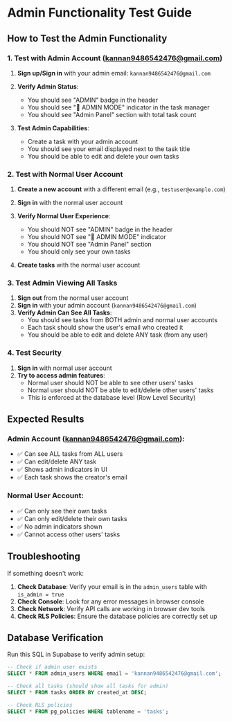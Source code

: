 # Admin Functionality Test Guide

## How to Test the Admin Functionality

### 1. Test with Admin Account (kannan9486542476@gmail.com)

1. **Sign up/Sign in** with your admin email: `kannan9486542476@gmail.com`
2. **Verify Admin Status**:
   - You should see "ADMIN" badge in the header
   - You should see "🔑 ADMIN MODE" indicator in the task manager
   - You should see "Admin Panel" section with total task count

3. **Test Admin Capabilities**:
   - Create a task with your admin account
   - You should see your email displayed next to the task title
   - You should be able to edit and delete your own tasks

### 2. Test with Normal User Account

1. **Create a new account** with a different email (e.g., `testuser@example.com`)
2. **Sign in** with the normal user account
3. **Verify Normal User Experience**:
   - You should NOT see "ADMIN" badge in the header
   - You should NOT see "🔑 ADMIN MODE" indicator
   - You should NOT see "Admin Panel" section
   - You should only see your own tasks

4. **Create tasks** with the normal user account

### 3. Test Admin Viewing All Tasks

1. **Sign out** from the normal user account
2. **Sign in** with your admin account (`kannan9486542476@gmail.com`)
3. **Verify Admin Can See All Tasks**:
   - You should see tasks from BOTH admin and normal user accounts
   - Each task should show the user's email who created it
   - You should be able to edit and delete ANY task (from any user)

### 4. Test Security

1. **Sign in** with normal user account
2. **Try to access admin features**:
   - Normal user should NOT be able to see other users' tasks
   - Normal user should NOT be able to edit/delete other users' tasks
   - This is enforced at the database level (Row Level Security)

## Expected Results

### Admin Account (kannan9486542476@gmail.com):
- ✅ Can see ALL tasks from ALL users
- ✅ Can edit/delete ANY task
- ✅ Shows admin indicators in UI
- ✅ Each task shows the creator's email

### Normal User Account:
- ✅ Can only see their own tasks
- ✅ Can only edit/delete their own tasks
- ✅ No admin indicators shown
- ✅ Cannot access other users' tasks

## Troubleshooting

If something doesn't work:

1. **Check Database**: Verify your email is in the `admin_users` table with `is_admin = true`
2. **Check Console**: Look for any error messages in browser console
3. **Check Network**: Verify API calls are working in browser dev tools
4. **Check RLS Policies**: Ensure the database policies are correctly set up

## Database Verification

Run this SQL in Supabase to verify admin setup:

```sql
-- Check if admin user exists
SELECT * FROM admin_users WHERE email = 'kannan9486542476@gmail.com';

-- Check all tasks (should show all tasks for admin)
SELECT * FROM tasks ORDER BY created_at DESC;

-- Check RLS policies
SELECT * FROM pg_policies WHERE tablename = 'tasks';
```

